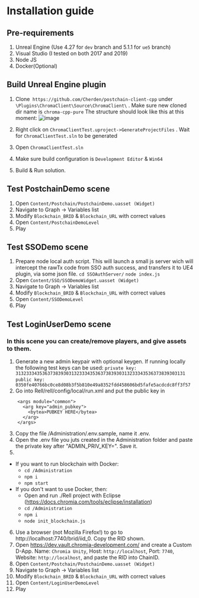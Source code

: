
# Installation guide


## Pre-requirements

1. Unreal Engine (Use 4.27 for `dev` branch and 5.1.1 for `ue5` branch)
2. Visual Studio (I tested on both 2017 and 2019)
3. Node JS
4. Docker(Optional)

## Build Unreal Engine plugin

1. Clone` https://github.com/Cherden/postchain-client-cpp` under `\Plugins\ChromaClient\Source\ChromaClient\` .
Make sure new cloned dir name is `chroma-cpp-pure`
The structure should look like this at this moment: 
![image](https://user-images.githubusercontent.com/85849035/140369944-0f6673a5-8ff0-4a06-b97d-a1ae08dc9517.png)

2. Right click on `ChromaClientTest.uproject->GenerateProjectFiles` . Wait for `ChromaClientTest.sln` to be generated
5. Open `ChromaClientTest.sln`
6. Make sure build configuration is `Development Editor`  & `Win64`	
7. Build & Run solution.

## Test PostchainDemo scene
1. Open `Content/Postchain/PostchainDemo.uasset (Widget)`
2. Navigate to Graph -> Variables list
3. Modify `Blockchain_BRID` & `Blockchain_URL` with correct values
4. Open `Content/PostchainDemoLevel`
5. Play

## Test SSODemo scene
1. Prepare node local auth script. This will launch a small js server wich will intercept the rawTx code from SSO auth success, and transfers it to UE4 plugin, via some json file. 
`cd SSOAuthServer/`
`node index.js`
2. Open `Content/SSO/SSODemoWidget.uasset (Widget)`
3. Navigate to Graph -> Variables list
4. Modify `Blockchain_BRID` & `Blockchain_URL` with correct values
5. Open `Content/SSODemoLevel`
6. Play

## Test LoginUserDemo scene
### In this scene you can create/remove players, and give assets to them.
1. Generate a new admin keypair with optional keygen. If running locally the following test keys can be used:
    `private key: 3132333435363738393031323334353637383930313233343536373839303131`
    `public key: 0350fe40766bc0ce8d08b3f5b810e49a8352fdd458606bd5fafe5acdcdc8ff3f57`  
2. Go into Rell/rell/config/local/run.xml and put the public key in
```
    <args module="common">
      <arg key="admin_pubkey">
        <bytea>PUBKEY HERE</bytea>
      </arg>
    </args>
```
3. Copy the file /Administration/.env.sample, name it .env.
4. Open the .env file you juts created in the Administration folder and paste the private key after "ADMIN_PRIV_KEY=". Save it.
5.
- If you want to run blockchain with Docker: 
  - `cd /Administration`  
  - `npm i`
  - `npm start`
- If you don't want to use Docker, then:
  - Open and run ./Rell project with Eclipse (https://docs.chromia.com/tools/eclipse/installation)
  - `cd /Administration`
  - `npm i`
  - `node init_blockchain.js`
6. Use a browser (not Mozilla Firefox!) to go to http://localhost:7740/brid/iid_0. Copy the RID shown.
7. Open https://dev.vault.chromia-development.com/ and create a Custom D-App. Name: `Chromia Unity`, Host: `http://localhost`, Port: `7740`, Website: `http://localhost`, and paste the RID into ChainID.
8. Open `Content/Postchain/PostchainDemo.uasset (Widget)`
9. Navigate to Graph -> Variables list
10. Modify `Blockchain_BRID` & `Blockchain_URL` with correct values
11. Open `Content/LoginUserDemoLevel`
12. Play

